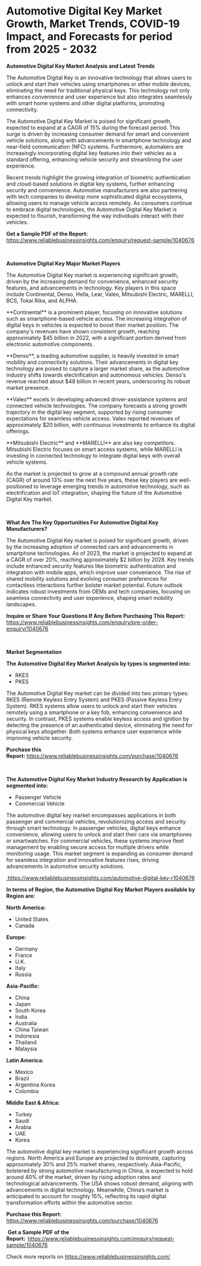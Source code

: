 <p><h1>Automotive Digital Key Market Growth, Market Trends, COVID-19 Impact, and Forecasts for period from 2025 - 2032</h1></p><p><strong>Automotive Digital Key Market Analysis and Latest Trends</strong></p>
<p><p>The Automotive Digital Key is an innovative technology that allows users to unlock and start their vehicles using smartphones or other mobile devices, eliminating the need for traditional physical keys. This technology not only enhances convenience and user experience but also integrates seamlessly with smart home systems and other digital platforms, promoting connectivity.</p><p>The Automotive Digital Key Market is poised for significant growth, expected to expand at a CAGR of 15% during the forecast period. This surge is driven by increasing consumer demand for smart and convenient vehicle solutions, along with advancements in smartphone technology and near-field communication (NFC) systems. Furthermore, automakers are increasingly incorporating digital key features into their vehicles as a standard offering, enhancing vehicle security and streamlining the user experience.</p><p>Recent trends highlight the growing integration of biometric authentication and cloud-based solutions in digital key systems, further enhancing security and convenience. Automotive manufacturers are also partnering with tech companies to develop more sophisticated digital ecosystems, allowing users to manage vehicle access remotely. As consumers continue to embrace digital technologies, the Automotive Digital Key Market is expected to flourish, transforming the way individuals interact with their vehicles.</p></p>
<p><strong>Get a Sample PDF of the Report:&nbsp;</strong> <a href="https://www.reliablebusinessinsights.com/enquiry/request-sample/1040676?utm_campaign=3050&utm_medium=2&utm_source=Github&utm_content=ia&utm_term=30032025&utm_id=automotive-digital-key">https://www.reliablebusinessinsights.com/enquiry/request-sample/1040676</a></p>
<p>&nbsp;</p>
<p><strong>Automotive Digital Key Major Market Players</strong></p>
<p><p>The Automotive Digital Key market is experiencing significant growth, driven by the increasing demand for convenience, enhanced security features, and advancements in technology. Key players in this space include Continental, Denso, Hella, Lear, Valeo, Mitsubishi Electric, MARELLI, BCS, Tokai Rika, and ALPHA.</p><p>**Continental** is a prominent player, focusing on innovative solutions such as smartphone-based vehicle access. The increasing integration of digital keys in vehicles is expected to boost their market position. The company's revenues have shown consistent growth, reaching approximately $45 billion in 2022, with a significant portion derived from electronic automotive components.</p><p>**Denso**, a leading automotive supplier, is heavily invested in smart mobility and connectivity solutions. Their advancements in digital key technology are poised to capture a larger market share, as the automotive industry shifts towards electrification and autonomous vehicles. Denso's revenue reached about $48 billion in recent years, underscoring its robust market presence.</p><p>**Valeo** excels in developing advanced driver-assistance systems and connected vehicle technologies. The company forecasts a strong growth trajectory in the digital key segment, supported by rising consumer expectations for seamless vehicle access. Valeo reported revenues of approximately $20 billion, with continuous investments to enhance its digital offerings.</p><p>**Mitsubishi Electric** and **MARELLI** are also key competitors. Mitsubishi Electric focuses on smart access systems, while MARELLI is investing in connected technology to integrate digital keys with overall vehicle systems.</p><p>As the market is projected to grow at a compound annual growth rate (CAGR) of around 13% over the next five years, these key players are well-positioned to leverage emerging trends in automotive technology, such as electrification and IoT integration, shaping the future of the Automotive Digital Key market.</p></p>
<p>&nbsp;</p>
<p><strong>What Are The Key Opportunities For Automotive Digital Key Manufacturers?</strong></p>
<p><p>The Automotive Digital Key market is poised for significant growth, driven by the increasing adoption of connected cars and advancements in smartphone technologies. As of 2023, the market is projected to expand at a CAGR of over 20%, reaching approximately $2 billion by 2028. Key trends include enhanced security features like biometric authentication and integration with mobile apps, which improve user convenience. The rise of shared mobility solutions and evolving consumer preferences for contactless interactions further bolster market potential. Future outlook indicates robust investments from OEMs and tech companies, focusing on seamless connectivity and user experience, shaping smart mobility landscapes.</p></p>
<p><strong>Inquire or Share Your Questions If Any Before Purchasing This Report:</strong> <a href="https://www.reliablebusinessinsights.com/enquiry/pre-order-enquiry/1040676?utm_campaign=3050&utm_medium=2&utm_source=Github&utm_content=ia&utm_term=30032025&utm_id=automotive-digital-key">https://www.reliablebusinessinsights.com/enquiry/pre-order-enquiry/1040676</a></p>
<p>&nbsp;</p>
<p><strong>Market Segmentation</strong></p>
<p><strong>The Automotive Digital Key Market Analysis by types is segmented into:</strong></p>
<p><ul><li>RKES</li><li>PKES</li></ul></p>
<p><p>The Automotive Digital Key market can be divided into two primary types: RKES (Remote Keyless Entry System) and PKES (Passive Keyless Entry System). RKES systems allow users to unlock and start their vehicles remotely using a smartphone or a key fob, enhancing convenience and security. In contrast, PKES systems enable keyless access and ignition by detecting the presence of an authenticated device, eliminating the need for physical keys altogether. Both systems enhance user experience while improving vehicle security.</p></p>
<p><strong>Purchase this Report:&nbsp;</strong><a href="https://www.reliablebusinessinsights.com/purchase/1040676?utm_campaign=3050&utm_medium=2&utm_source=Github&utm_content=ia&utm_term=30032025&utm_id=automotive-digital-key">https://www.reliablebusinessinsights.com/purchase/1040676</a></p>
<p>&nbsp;</p>
<p><strong>The Automotive Digital Key Market Industry Research by Application is segmented into:</strong></p>
<p><ul><li>Passenger Vehicle</li><li>Commercial Vehicle</li></ul></p>
<p><p>The automotive digital key market encompasses applications in both passenger and commercial vehicles, revolutionizing access and security through smart technology. In passenger vehicles, digital keys enhance convenience, allowing users to unlock and start their cars via smartphones or smartwatches. For commercial vehicles, these systems improve fleet management by enabling secure access for multiple drivers while monitoring usage. This market segment is expanding as consumer demand for seamless integration and innovative features rises, driving advancements in automotive security solutions.</p></p>
<p><a href="https://www.reliablebusinessinsights.com/automotive-digital-key-r1040676?utm_campaign=3050&utm_medium=2&utm_source=Github&utm_content=ia&utm_term=30032025&utm_id=automotive-digital-key">&nbsp;https://www.reliablebusinessinsights.com/automotive-digital-key-r1040676</a></p>
<p><strong>In terms of Region, the Automotive Digital Key Market Players available by Region are:</strong></p>
<p>
    <p> <strong> North America: </strong>
        <ul>
            <li>United States</li>
            <li>Canada</li>
        </ul>
        </p> 
    <p> <strong> Europe: </strong>
        <ul>
            <li>Germany</li>
            <li>France</li>
            <li>U.K.</li>
            <li>Italy</li>
            <li>Russia</li>
        </ul>
        </p> 
    <p> <strong> Asia-Pacific: </strong>
        <ul>
            <li>China</li>
            <li>Japan</li>
            <li>South Korea</li>
            <li>India</li>
            <li>Australia</li>
            <li>China Taiwan</li>
            <li>Indonesia</li>
            <li>Thailand</li>
            <li>Malaysia</li>
        </ul>
        </p> 
    <p> <strong> Latin America: </strong>
        <ul>
            <li>Mexico</li>
            <li>Brazil</li>
            <li>Argentina Korea</li>
            <li>Colombia</li>
        </ul>
        </p> 
    <p> <strong> Middle East & Africa: </strong>
        <ul>
            <li>Turkey</li>
            <li>Saudi</li>
            <li>Arabia</li>
            <li>UAE</li>
            <li>Korea</li>
        </ul>
    </p>
    </p>
<p><p>The automotive digital key market is experiencing significant growth across regions. North America and Europe are projected to dominate, capturing approximately 30% and 25% market shares, respectively. Asia-Pacific, bolstered by strong automotive manufacturing in China, is expected to hold around 40% of the market, driven by rising adoption rates and technological advancements. The USA shows robust demand, aligning with advancements in digital technology. Meanwhile, China’s market is anticipated to account for roughly 15%, reflecting its rapid digital transformation efforts within the automotive sector.</p></p>
<p><strong>Purchase this Report: </strong><a href="https://www.reliablebusinessinsights.com/purchase/1040676?utm_campaign=3050&utm_medium=2&utm_source=Github&utm_content=ia&utm_term=30032025&utm_id=automotive-digital-key">https://www.reliablebusinessinsights.com/purchase/1040676</a></p>
<p>&nbsp;<strong>Get a Sample PDF of the Report:&nbsp;&nbsp;</strong><a href="https://www.reliablebusinessinsights.com/enquiry/request-sample/1040676?utm_campaign=3050&utm_medium=2&utm_source=Github&utm_content=ia&utm_term=30032025&utm_id=automotive-digital-key">https://www.reliablebusinessinsights.com/enquiry/request-sample/1040676</a></p>
<p><strong></strong></p>
<p>Check more reports on <a href="https://www.reliablebusinessinsights.com/?utm_campaign=3050&utm_medium=2&utm_source=Github&utm_content=ia&utm_term=30032025&utm_id=automotive-digital-key">https://www.reliablebusinessinsights.com/</a></p>